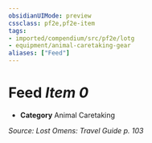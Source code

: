 ```yaml
---
obsidianUIMode: preview
cssclass: pf2e,pf2e-item
tags:
- imported/compendium/src/pf2e/lotg
- equipment/animal-caretaking-gear
aliases: ["Feed"]
---
```

# Feed *Item 0*  

- **Category** Animal Caretaking



*Source: Lost Omens: Travel Guide p. 103*